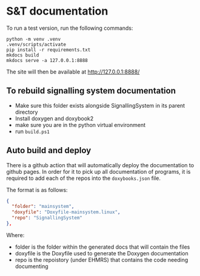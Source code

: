 # S&T documentation

To run a test version, run the following commands:

```
python -m venv .venv
.venv/scripts/activate
pip install -r requirements.txt
mkdocs build
mkdocs serve -a 127.0.0.1:8888
```

The site will then be available at http://127.0.0.1:8888/

## To rebuild signalling system documentation
- Make sure this folder exists alongside SignallingSystem in its parent directory
- Install doxygen and doxybook2
- make sure you are in the python virtual environment
- run `build.ps1`

## Auto build and deploy
There is a github action that will automatically deploy the documentation to
github pages. In order for it to pick up all documentation of programs, it is 
required to add each of the repos into the `doxybooks.json` file.

The format is as follows:

```json
{
  "folder": "mainsystem",
  "doxyfile": "Doxyfile-mainsystem.linux",
  "repo": "SignallingSystem"
},
```

Where:

- folder is the folder within the generated docs that will contain the files
- doxyfile is the Doxyfile used to generate the Doxygen documentation
- repo is the repoistory (under EHMRS) that contains the code needing documenting